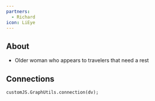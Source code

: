 ```yaml
---
partners:
  - Richard
icon: LiEye
---
```


## About

- Older woman who appears to travelers that need a rest

## Connections

```dataviewjs
customJS.GraphUtils.connection(dv);
```
